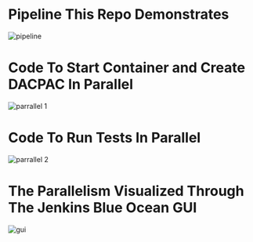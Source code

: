 # Pipeline This Repo Demonstrates

![pipeline](https://user-images.githubusercontent.com/15145995/54473653-8618fe80-47d2-11e9-9a5f-284554be8904.png)

# Code To Start Container and Create DACPAC In Parallel

![parrallel 1](https://user-images.githubusercontent.com/15145995/46347575-faf0e580-c643-11e8-8735-eef5d8dccac5.PNG)

# Code To Run Tests In Parallel

![parrallel 2](https://user-images.githubusercontent.com/15145995/46347576-fd533f80-c643-11e8-9d8b-9e81a9889099.PNG)

# The Parallelism Visualized Through The Jenkins Blue Ocean GUI

![gui](https://user-images.githubusercontent.com/15145995/46347577-ff1d0300-c643-11e8-9a4f-064ed3c60a33.PNG)

